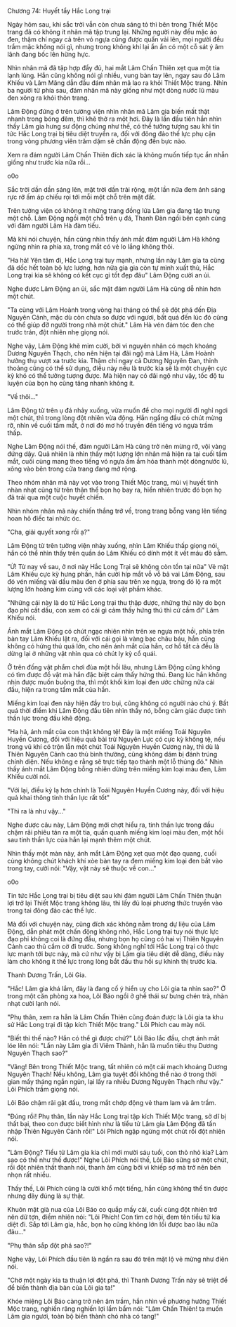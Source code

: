 




Chương 74: Huyết tẩy Hắc Long trại


Ngày hôm sau, khi sắc trời vẫn còn chưa sáng tỏ thì bên trong Thiết Mộc trang đã có không ít nhân mã tập trung lại. Những người này đều mặc áo đen, thậm chí ngay cả trên vó ngựa cũng được quấn vải lên, mọi người đều trầm mặc không nói gì, nhưng trong không khí lại ẩn ẩn có một cỗ sát ý âm lãnh đang bốc lên hừng hực.

Nhìn nhân mã đã tập hợp đầy đủ, hai mắt Lâm Chấn Thiên xẹt qua một tia lạnh lùng. Hắn cũng không nói gì nhiều, vung bàn tay lên, ngay sau đó Lâm Khiếu và Lâm Mãng dẫn đầu đám nhân mã lao ra khỏi Thiết Mộc trang. Nhìn ba người từ phía sau, đám nhân mã này giống như một dòng nước lũ màu đen xông ra khỏi thôn trang.

Lâm Động đứng ở trên tường viện nhìn nhân mã Lâm gia biến mất thật nhanh trong bóng đêm, thì khẽ thở ra một hơi. Đây là lần đầu tiên hắn nhìn thấy Lâm gia hưng sư động chúng như thế, có thể tưởng tượng sau khi tin tức Hắc Long trại bị tiêu diệt truyền ra, đối với đông đảo thế lực phụ cận trong vòng phương viên trăm dặm sẽ chấn động đến bực nào.

Xem ra đám người Lâm Chấn Thiên đích xác là không muốn tiếp tục ẩn nhẫn giống như trước kia nữa rồi…

o0o

Sắc trời dần dần sáng lên, mặt trời dần trải rộng, một lần nữa đem ánh sáng rực rỡ ấm áp chiếu rọi tới mỗi một chỗ trên mặt đất.

Trên tường viện có không ít những trang đồng lứa Lâm gia đang tập trung một chỗ. Lâm Động ngồi một chỗ trên ụ đá, Thanh Đàn ngồi bên cạnh cùng với đám người Lâm Hà đàm tiếu.

Mà khi nói chuyện, hắn cũng nhìn thấy ánh mắt đám người Lâm Hà không ngừng nhìn ra phía xa, trong mắt có vẻ lo lắng không thôi.

"Ha hả! Yên tâm đi, Hắc Long trại tuy mạnh, nhưng lần này Lâm gia ta cũng đã dốc hết toàn bộ lực lượng, hơn nữa gia gia còn tự mình xuất thủ, Hắc Long trại kia sẽ không có kết cục gì tốt đẹp đâu" Lâm Động cười an ủi.

Nghe được Lâm Động an ủi, sắc mặt đám người Lâm Hà cũng dễ nhìn hơn một chút.

"Ta cùng với Lâm Hoành trong vòng hai tháng có thể sẽ đột phá đến Địa Nguyên Cảnh, mặc dù còn chưa so được với ngươi, bất quá đến lúc đó cũng có thể giúp đỡ người trong nhà một chút." Lâm Hà vén đám tóc đen che trước trán, đột nhiên nhẹ giọng nói.

Nghe vậy, Lâm Động khẽ mỉm cười, bởi vì nguyên nhân có mạch khoáng Dương Nguyên Thạch, cho nên hiện tại đãi ngộ mà Lâm Hà, Lâm Hoành hưởng thụ vượt xa trước kia. Thậm chí ngay cả Dương Nguyên Đan, thỉnh thoảng cũng có thể sử dụng, điều này nếu là trước kia sẽ là một chuyện cực kỳ khó có thể tưởng tượng được. Mà hiện nay có đãi ngộ như vậy, tốc độ tu luyện của bọn họ cũng tăng nhanh không ít.

"Về thôi..."

Lâm Động từ trên ụ đá nhảy xuống, vừa muốn để cho mọi người đi nghỉ ngơi một chút, thì trong lòng đột nhiên vừa động. Hắn ngẩng đầu có chút mừng rỡ, nhìn về cuối tầm mắt, ở nơi đó mơ hồ truyền đến tiếng vó ngựa trầm thấp.

Nghe Lâm Động nói thế, đám người Lâm Hà cũng trở nên mừng rỡ, vội vàng đứng dậy. Quả nhiên là nhìn thấy một lượng lớn nhân mã hiện ra tại cuối tầm mắt, cuối cùng mang theo tiếng vó ngựa ầm ầm hóa thành một dòngnước lũ, xông vào bên trong cửa trang đang mở rộng.

Theo nhóm nhân mã này vọt vào trong Thiết Mộc trang, mùi vị huyết tinh nhàn nhạt cũng từ trên thân thể bọn họ bay ra, hiển nhiên trước đó bọn họ đã trải qua một cuộc huyết chiến.

Nhìn nhóm nhân mã này chiến thắng trở về, trong trang bỗng vang lên tiếng hoan hô điếc tai nhức óc.

"Cha, giải quyết xong rồi ạ?"

Lâm Động từ trên tường viện nhảy xuống, nhìn Lâm Khiếu thấp giọng nói, hắn có thể nhìn thấy trên quần áo Lâm Khiếu có dính một ít vết máu đỏ sẫm.

"Ừ! Từ nay về sau, ở nơi này Hắc Long Trại sẽ không còn tồn tại nữa" Vẻ mặt Lâm Khiếu cực kỳ hưng phấn, hắn cười híp mắt vỗ vỗ bả vai Lâm Động, sau đó vén miếng vải dầu màu đen ở phía sau trên xe ngựa, trong đó lộ ra một lượng lớn hoàng kim cùng với các loại vật phẩm khác.

"Những cái này là do từ Hắc Long trại thu thập được, những thứ này do bọn đạo phỉ cất dấu, con xem có cái gì cảm thấy hứng thú thì cứ cầm đi" Lâm Khiếu nói.

Ánh mắt Lâm Động có chút ngạc nhiên nhìn trên xe ngựa một hồi, phía trên bàn tay Lâm Khiếu lật ra, đối với cái gọi là vàng bạc châu báu, hắn cũng không có hứng thú quá lớn, cho nên ánh mắt của hắn, cơ hồ tất cả đều là dừng lại ở những vật nhìn qua có chút ly kỳ cổ quái.

Ở trên đống vật phẩm chơi đùa một hồi lâu, nhưng Lâm Động cũng không có tìm được đồ vật mà hắn đặc biệt cảm thấy hứng thú. Đang lúc hắn không nhịn được muốn buông tha, thì một khối kim loại đen ước chừng nửa cái đầu, hiện ra trong tầm mắt của hắn.

Miếng kim loại đen này hiện đầy tro bụi, cũng không có người nào chú ý. Bất quá thời điểm khi Lâm Động đầu tiên nhìn thấy nó, bỗng cảm giác được tinh thần lực trong đầu khẽ động.

"Ha hả, ánh mắt của con thật không tệ! Đây là một miếng Toái Nguyên Huyền Cương, đối với hiệu quả bài trừ Nguyên Lực có cực kỳ không tệ, nếu trong vũ khí có trộn lẫn một chút Toái Nguyên Huyền Cương này, thì dù là Thiên Nguyên Cảnh cao thủ bình thường, cũng không dám bị đánh trúng chính diện. Nếu không e rằng sẽ trực tiếp tạo thành một lỗ thủng đó." Nhìn thấy ánh mắt Lâm Động bỗng nhiên dừng trên miếng kim loại màu đen, Lâm Khiếu cười nói.

"Với lại, điều kỳ lạ hơn chính là Toái Nguyên Huyền Cương này, đối với hiệu quả khai thông tinh thần lực rất tốt"

"Thì ra là như vậy..."

Nghe được câu này, Lâm Động mới chợt hiểu ra, tinh thần lực trong đầu chậm rãi phiêu tán ra một tia, quấn quanh miếng kim loại màu đen, một hồi sau tinh thần lực của hắn lại mạnh thêm một chút.

Nhìn thấy một màn này, ánh mắt Lâm Động xẹt qua một đạo quang, cuối cùng không chút khách khí xòe bàn tay ra đem miếng kim loại đen bắt vào trong tay, cười nói: "Vậy, vật này sẽ thuộc về con..."

o0o

Tin tức Hắc Long trại bị tiêu diệt sau khi đám người Lâm Chấn Thiên thuận lợi trở lại Thiết Mộc trang không lâu, thì lấy đủ loại phương thức truyền vào trong tai đông đảo các thế lực.

Mà đối với chuyện này, cũng đích xác không nằm trong dự liệu của Lâm Động, dẫn phát một chấn động không nhỏ, Hắc Long trại tuy nói thực lực đạo phỉ không coi là đứng đầu, nhưng bọn họ cũng có hai vị Thiên Nguyên Cảnh cao thủ cầm cờ đi trước. Song không nghĩ tới Hắc Long trại có thực lực mạnh tới bực này, mà cứ như vậy bị Lâm gia tiêu diệt dễ dàng, điều này làm cho không ít thế lực trong lòng bắt đầu thu hồi sự khinh thị trước kia.

Thanh Dương Trấn, Lôi Gia.

"Hắc! Lâm gia khá lắm, đây là đang cố ý hiển uy cho Lôi gia ta nhìn sao?" Ở trong một căn phòng xa hoa, Lôi Báo ngồi ở ghế thái sư bưng chén trà, nhàn nhạt cười lạnh nói.

"Phụ thân, xem ra hẳn là Lâm Chấn Thiên cũng đoán được là Lôi gia ta khu sử Hắc Long trại đi tập kích Thiết Mộc trang." Lôi Phích cau mày nói.

"Biết thì thế nào? Hắn có thể gì được chứ?" Lôi Báo lắc đầu, chợt ánh mắt lóe lên nói: "Lần này Lâm gia đi Viêm Thành, hẳn là muốn tiêu thụ Dương Nguyên Thạch sao?"

"Vâng! Bên trong Thiết Mộc trang, tất nhiên có một cái mạch khoáng Dương Nguyên Thạch! Nếu không, Lâm gia tuyệt đối không thể nào ở trong thời gian mấy tháng ngắn ngủn, lại lấy ra nhiều Dương Nguyên Thạch như vậy." Lôi Phích trầm giọng nói.

Lôi Báo chậm rãi gật đầu, trong mắt chớp động vẻ tham lam và âm trầm.

"Đúng rồi! Phụ thân, lần này Hắc Long trại tập kích Thiết Mộc trang, sở dĩ bị thất bại, theo con được biết hình như là tiểu tử Lâm gia Lâm Động đã tấn nhập Thiên Nguyên Cảnh rồi!" Lôi Phích ngập ngừng một chút rồi đột nhiên nói.

"Lâm Động? Tiểu tử Lâm gia kia chỉ mới mười sáu tuổi, con thỏ nhỏ kia? Làm sao có thể như thế được!" Nghe Lôi Phích nói thế, Lôi Báo sững sờ một chút, rồi đột nhiên thất thanh nói, thanh âm cũng bởi vì khiếp sợ mà trở nên bén nhọn rất nhiều.

Thấy thế, Lôi Phích cũng là cười khổ một tiếng, hắn cũng không thể tin được nhưng đây đúng là sự thật.

Khuôn mặt già nua của Lôi Báo co quắp mấy cái, cuối cùng đột nhiên trở nên dữ tợn, điềm nhiên nói: "Lôi Phích! Con tìm cơ hội, đem tên tiểu tử kia diệt đi. Sắp tới Lâm gia, hắc, bọn họ cũng không lớn lối được bao lâu nữa đâu..."

"Phụ thân sắp đột phá sao?!"

Nghe vậy, Lôi Phích đầu tiên là ngẩn ra sau đó trên mặt lộ vẻ mừng như điên nói.

"Chờ một ngày kia ta thuận lợi đột phá, thì Thanh Dương Trấn này sẽ triệt để để biến thành địa bàn của Lôi gia ta!"

Khóe miệng Lôi Báo càng trở nên âm trầm, hắn nhìn về phương hướng Thiết Mộc trang, nghiến răng nghiến lợi lẩm bẩm nói: "Lâm Chấn Thiên! ta muốn Lâm gia ngươi, toàn bộ biến thành chó nhà có tang!"




